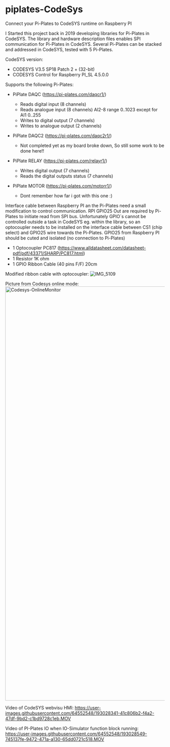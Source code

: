 # piplates-CodeSys 
Connect your Pi-Plates to CodeSYS runtime on Raspberry PI

I Started this project back in 2019 developing libraries for Pi-Plates in CodeSYS.
The library and hardware description files enables SPI communication for Pi-Plates in CodeSYS.
Several Pi-Plates can be stacked and addressed in CodeSYS, tested with 5 Pi-Plates.

CodeSYS version:
  * CODESYS V3.5 SP18 Patch 2 + (32-bit)
  * CODESYS Control for Raspberry PI_SL 4.5.0.0

Supports the following Pi-Plates:
  * PiPlate DAQC 
            (https://pi-plates.com/daqcr1/)
    - Reads digital input (8 channels)
    - Reads analogue input (8 channels) AI2-8 range 0..1023 except for AI1 0..255
    - Writes to digital output (7 channels)
    - Writes to analogue output (2 channels)
            
  * PiPlate DAQC2
            (https://pi-plates.com/daqc2r1/)
    - Not completed yet as my board broke down, So still some work to be done here!!
    
  * PiPlate RELAY
            (https://pi-plates.com/relayr1/)
    - Writes digital output (7 channels)
    - Reads the digital outputs status (7 channels)
  
  * PiPlate MOTOR
            (https://pi-plates.com/motorr1/)
    - Dont remember how far i got with this one :)

Interface cable between Raspberry PI an the Pi-Plates need a small modification to control communication. 
RPI GPIO25 Out are required by Pi-Plates to initiate read from SPI bus. 
Unfortunately GPIO´s cannot be controlled outside a task in CodeSYS eg. within the library, 
so an optocoupler needs to be installed on the interface cable between CS1 (chip select) and GPIO25 wire towards the Pi-Plates.
GPIO25 from Raspberry PI should be cuted and isolated (no connection to Pi-Plates)
  * 1 Optocoupler PC817 (https://www.alldatasheet.com/datasheet-pdf/pdf/43371/SHARP/PC817.html)
  * 1 Resistor 1K ohm
  * 1 GPIO Ribbon Cable (40 pins F/F) 20cm

Modified ribbon cable with optocoupler:
![IMG_5109](https://user-images.githubusercontent.com/64552548/193034228-8e3185cb-ce57-437e-9c20-7f8ff81b1a28.JPG)


Picture from Codesys online mode:
<img width="1303" alt="Codesys-OnlineMonitor" src="https://user-images.githubusercontent.com/64552548/193023778-b9487b74-82be-4bc2-86b5-645439a2bc02.png">


Video of CodeSYS webvisu HMI:
https://user-images.githubusercontent.com/64552548/193028341-41c806b2-f4a2-47df-9bd2-c1bd9728c1eb.MOV


Video of PI-Plates IO when IO-Simulator function block running:
https://user-images.githubusercontent.com/64552548/193028549-745137fe-9472-471a-a130-65dd0721c518.MOV

